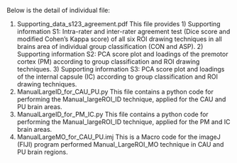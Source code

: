 Below is the detail of individual file:

1. Supporting_data_s123_agreement.pdf
    This file provides    1) Supporting information S1: Intra-rater and inter-rater agreement test (Dice score and modified Cohen’s Kappa score) of all six ROI drawing techniques in all brains area of individual group classification (CON and ASP).
                          2) Supporting information S2: PCA score plot and loadings of the premotor cortex (PM) according to group classification and ROI drawing techniques.
                          3) Supporting information S3: PCA score plot and loadings of the internal capsule (IC) according to group classification and ROI drawing techniques.
2. ManualLargeID_for_CAU_PU.py
    This file contains a python code for performing the Manual_largeROI_ID technique, applied for the CAU and PU brain areas.
3. ManualLargeID_for_PM_IC.py
    This file contains a python code for performing the Manual_largeROI_ID technique, applied for the PM and IC brain areas.
4. ManualLargeMO_for_CAU_PU.imj
    This is a Macro code for the imageJ (FIJI) program performed Manual_LargeROI_MO technique in CAU and PU brain regions.              
